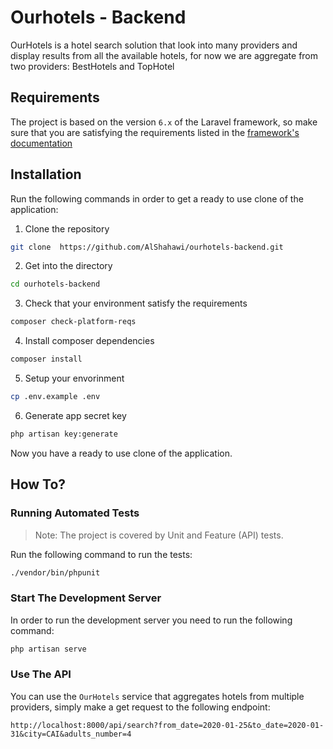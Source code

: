 Ourhotels - Backend
===
OurHotels is a hotel search solution that look into many providers and display results from 
all the available hotels, for now we are aggregate from two providers: BestHotels and  TopHotel
 
## Requirements
The project is based on the version `6.x` of the Laravel framework, 
so make sure that you are satisfying the requirements
listed in the [framework's documentation](https://laravel.com/docs/6.x#server-requirements)

## Installation
Run the following commands in order to get a ready to use clone of the application:

1. Clone the repository 
```bash
git clone  https://github.com/AlShahawi/ourhotels-backend.git
```
2. Get into the directory 
```bash
cd ourhotels-backend
```
3. Check that your environment satisfy the requirements 
```bash
composer check-platform-reqs
```
4. Install composer dependencies 
```bash
composer install
```
5. Setup your envorinment 
```bash
cp .env.example .env
```
6. Generate app secret key 
```bash
php artisan key:generate
```

Now you have a ready to use clone of the application.

## How To?

### Running Automated Tests
> Note: The project is covered by Unit and Feature (API) tests.

Run the following command to run the tests:
```bash
./vendor/bin/phpunit
```

### Start The Development Server
In order to run the development server you need to run the following command:
```bash
php artisan serve
```

### Use The API

You can use the `OurHotels` service that aggregates hotels from multiple providers,
simply make a get request to the following endpoint:
```
http://localhost:8000/api/search?from_date=2020-01-25&to_date=2020-01-31&city=CAI&adults_number=4
```

